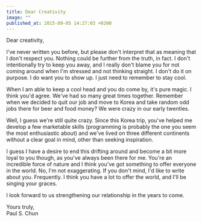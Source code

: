 ```yaml
---
title: Dear Creativity
image: ""
published_at: 2015-09-05 14:27:03 +0200
---
```


Dear creativity,

I've never written you before, but please don't interpret that as meaning that I don't respect you. Nothing could be further from the truth, in fact. I don't intentionally try to keep you away, and I really don't blame you for not coming around when I'm stressed and not thinking straight. I don't do it on purpose. I do want you to show up. I just need to remember to stay cool.

When I am able to keep a cool head and you do come by, it's pure magic. I think you'd agree. We've had so many great times together. Remember when we decided to quit our job and move to Korea and take random odd jobs there for beer and food money? We were crazy in our early twenties.

Well, I guess we're still quite crazy. Since this Korea trip, you've helped me develop a few marketable skills (programming is probably the one you seem the most enthusiastic about) and we've lived on three different continents without a clear goal in mind, other than seeking inspiration.

I guess I have a desire to end this drifting around and become a bit more loyal to you though, as you've always been there for me. You're an incredible force of nature and I think you've got something to offer everyone in the world. No, I'm not exaggerating. If you don't mind, I'd like to write about you. Frequently. I think you have a lot to offer the world, and I'll be singing your graces.

I look forward to us strengthening our relationship in the years to come.

Yours truly,<br/>
Paul S. Chun
